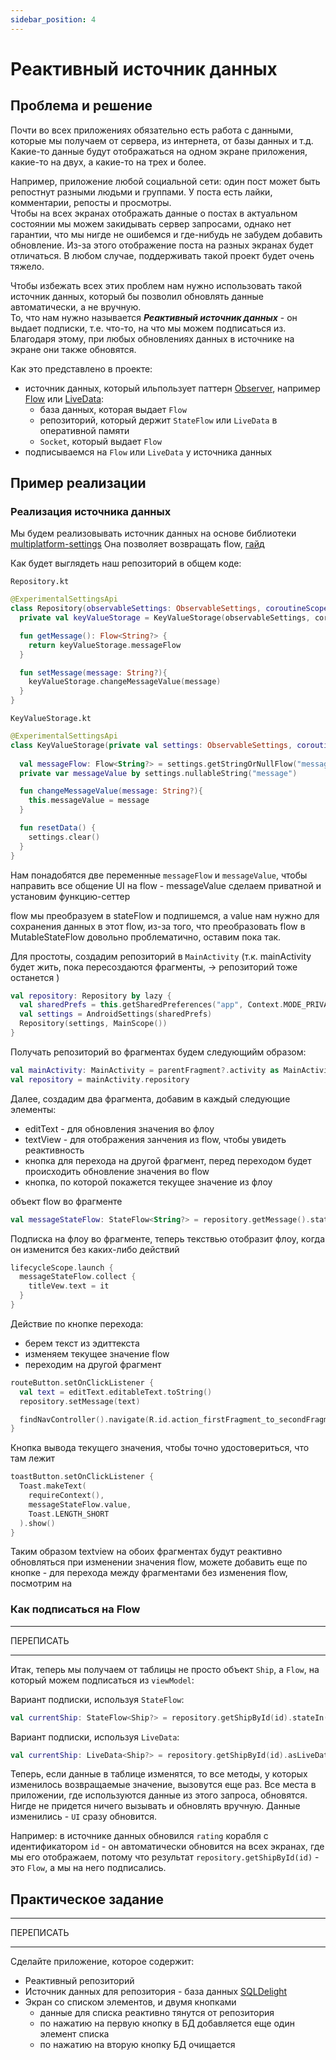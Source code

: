 ```yaml
---
sidebar_position: 4
---
```


# Реактивный источник данных

## Проблема и решение
Почти во всех приложениях обязательно есть работа с данными, которые мы получаем от сервера, из интернета, от базы данных и т.д.  
Какие-то данные будут отображаться на одном экране приложения, какие-то на двух, а какие-то на трех и более.

Например, приложение любой социальной сети: один пост может быть репостнут разными людьми и группами. У поста есть лайки, комментарии, репосты и просмотры.  
Чтобы на всех экранах отображать данные о постах в актуальном состоянии мы можем закидывать сервер запросами, однако нет гарантии, что мы нигде не ошибемся и где-нибудь не забудем добавить обновление. Из-за этого отображение поста на разных экранах будет отличаться. В любом случае, поддерживать такой проект будет очень тяжело.  

Чтобы избежать всех этих проблем нам нужно использовать такой источник данных, который бы позволил обновлять данные автоматически, а не вручную.  
То, что нам нужно называется ***Реактивный источник данных*** - он выдает подписки, т.е. что-то, на что мы можем подписаться из. Благодаря этому, при любых обновлениях данных в источнике на экране они также обновятся.   

Как это представлено в проекте: 
- источник данных, который ильпользует паттерн [Observer](https://ru.wikipedia.org/wiki/%D0%9D%D0%B0%D0%B1%D0%BB%D1%8E%D0%B4%D0%B0%D1%82%D0%B5%D0%BB%D1%8C_(%D1%88%D0%B0%D0%B1%D0%BB%D0%BE%D0%BD_%D0%BF%D1%80%D0%BE%D0%B5%D0%BA%D1%82%D0%B8%D1%80%D0%BE%D0%B2%D0%B0%D0%BD%D0%B8%D1%8F)), например [Flow](https://developer.android.com/kotlin/flow) или [LiveData](https://developer.android.com/topic/libraries/architecture/livedata):
    - база данных, которая выдает `Flow`
    - репозиторий, который держит `StateFlow` или `LiveData` в оперативной памяти
    - `Socket`, который выдает `Flow`
- подписываемся на `Flow` или `LiveData` у источника данных

## Пример реализации
### Реализация источника данных

Мы будем реализовывать источник данных на основе библиотеки [multiplatform-settings](https://github.com/russhwolf/multiplatform-settings)
Она позволяет возвращать flow, [гайд](https://github.com/russhwolf/multiplatform-settings#coroutine-apis) 

Как будет выглядеть наш репозиторий в общем коде:

`Repository.kt`
```kotlin
@ExperimentalSettingsApi
class Repository(observableSettings: ObservableSettings, coroutineScope: CoroutineScope) {
  private val keyValueStorage = KeyValueStorage(observableSettings, coroutineScope)

  fun getMessage(): Flow<String?> {
    return keyValueStorage.messageFlow
  }

  fun setMessage(message: String?){
    keyValueStorage.changeMessageValue(message)
  }
}
```

`KeyValueStorage.kt`
```kotlin
@ExperimentalSettingsApi
class KeyValueStorage(private val settings: ObservableSettings, coroutineScope: CoroutineScope) {
  
  val messageFlow: Flow<String?> = settings.getStringOrNullFlow("message")
  private var messageValue by settings.nullableString("message")

  fun changeMessageValue(message: String?){
    this.messageValue = message
  }

  fun resetData() {
    settings.clear()
  }
}
```

Нам понадобятся две переменные `messageFlow` и `messageValue`, чтобы направить все общение UI на flow - messageValue сделаем приватной и установим функцию-сеттер

flow мы преобразуем в stateFlow и подпишемся, а value нам нужно для сохранения данных в этот flow, из-за того, что преобразовать flow в MutableStateFlow довольно проблематично, оставим пока так.  

Для простоты, создадим репозиторий в `MainActivity` (т.к. mainActivity будет жить, пока пересоздаются фрагменты, -> репозиторий тоже останется )
```kotlin
val repository: Repository by lazy {
  val sharedPrefs = this.getSharedPreferences("app", Context.MODE_PRIVATE)
  val settings = AndroidSettings(sharedPrefs)
  Repository(settings, MainScope())
}
```

Получать репозиторий во фрагментах будем следующийм образом:
```kotlin
val mainActivity: MainActivity = parentFragment?.activity as MainActivity
val repository = mainActivity.repository
```

Далее, создадим два фрагмента, добавим в каждый следующие элементы: 
  - editText - для обновления значения во флоу 
  - textView - для отображения занчения из flow,  чтобы увидеть реактивность
  - кнопка для перехода на другой фрагмент, перед переходом будет происходить обновление значения во flow
  - кнопка, по которой покажется текущее значение из флоу

объект flow во фрагменте
```kotlin
val messageStateFlow: StateFlow<String?> = repository.getMessage().stateIn(lifecycleScope, SharingStarted.Eagerly, null)
```

Подписка на флоу во фрагменте, теперь текствью отобразит флоу, когда он изменится без каких-либо действий
```kotlin
lifecycleScope.launch {
  messageStateFlow.collect {
    titleVew.text = it
  }
}
```

Действие по кнопке перехода: 
- берем текст из эдиттекста
- изменяем текущее значение flow
- переходим на другой фрагмент

```kotlin
routeButton.setOnClickListener {
  val text = editText.editableText.toString()
  repository.setMessage(text)

  findNavController().navigate(R.id.action_firstFragment_to_secondFragment)
}
```

Кнопка вывода текущего значения, чтобы точно удостовериться, что там лежит
```kotlin
toastButton.setOnClickListener {
  Toast.makeText(
    requireContext(),
    messageStateFlow.value,
    Toast.LENGTH_SHORT
  ).show()
}
```

Таким образом textview на обоих фрагментах будут реактивно обновляться при изменении значения flow, можете добавить еще по кнопке - для перехода между фрагментами без изменения flow, посмотрим на  

### Как подписаться на Flow

***
ПЕРЕПИСАТЬ
***

Итак, теперь мы получаем от таблицы не просто объект `Ship`, а `Flow`, на который можем подписаться из `viewModel`:

Вариант подписки, используя `StateFlow`:
```kotlin
val currentShip: StateFlow<Ship?> = repository.getShipById(id).stateIn(viewModelScope, SharingStarted.Eagerly, null )
```

Вариант подписки, используя `LiveData`:
```kotlin
val currentShip: LiveData<Ship?> = repository.getShipById(id).asLiveData(viewModelScope, initialValue = null)
```

Теперь, если данные в таблице изменятся, то все методы, у которых изменилось возвращаемые значение, вызовутся еще раз. Все места в приложении, где используются данные из этого запроса, обновятся. Нигде не придется ничего вызывать и обновлять вручную. Данные изменились - `UI` сразу обновится.  

Например: в источнике данных обновился `rating` корабля с идентификатором `id` - он автоматически обновится на всех экранах, где мы его отображаем, потому что результат `repository.getShipById(id)` - это `Flow`, а мы на него подписались.

## Практическое задание
***
ПЕРЕПИСАТЬ
***

Сделайте приложение, которое содержит: 
- Реактивный репозиторий
- Источник данных для репозитория - база данных [SQLDelight](https://cashapp.github.io/sqldelight/)
- Экран со списком элементов, и двумя кнопками
    - данные для списка реактивно тянутся от репозитория
    - по нажатию на первую кнопку в БД добавляется еще один элемент списка
    - по нажатию на вторую кнопку БД очищается
